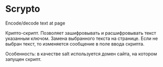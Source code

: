 # Scrypto
Encode/decode text at page

Крипто-скрипт. Позволяет зашифровывать и расшифровывать текст указанным ключом. Замена выбранного текста на странице. Если не выбран текст, то изменяется сообщение в поле ввода скрипта.

Особенность: в качестве salt используется домен сайта, на котором запущен скрипт.
